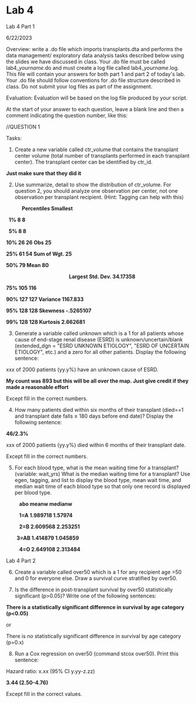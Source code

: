 ﻿# Lab 4
Lab 4 Part 1

6/22/2023

Overview: write a .do file which imports transplants.dta and performs the data management/ exploratory data analysis tasks described below using the slides we have discussed in class. Your .do file must be called lab4\_*yourname*.do and must create a log file called lab4\_*yourname*.log. This file will contain your answers for both part 1 and part 2 of today's lab. Your .do file should follow conventions for .do file structure described in class. Do not submit your log files as part of the assignment. 

Evaluation: Evaluation will be based on the log file produced by your script. 

At the start of your answer to each question, leave a blank line and then a comment indicating the question number, like this:

//QUESTION 1

Tasks:

1. Create a new variable called ctr\_volume that contains the transplant center volume (total number of transplants performed in each transplant center). The transplant center can be identified by ctr\_id.

<a name="_hlk12616170"></a>**Just make sure that they did it**

2. Use summarize, detail to show the distribution of ctr\_volume. For question 2, you should analyze one observation per center, not one observation per transplant recipient. (Hint: Tagging can help with this)

`      `**Percentiles      Smallest**

` `**1%            8              8**

` `**5%            8              8**

**10%           26             26       Obs                  25**

**25%           61             54       Sum of Wgt.          25**

**50%           79                      Mean                 80**

`                        `**Largest       Std. Dev.      34.17358**

**75%          105            116**

**90%          127            127       Variance       1167.833**

**95%          128            128       Skewness      -.5265107**

**99%          128            128       Kurtosis       2.662681**

3. Generate a variable called unknown which is a 1 for all patients whose cause of end-stage renal disease (ESRD) is unknown/uncertain/blank (extended\_dgn = "ESRD UNKNOWN ETIOLOGY", "ESRD OF UNCERTAIN ETIOLOGY", etc.) and a zero for all other patients. Display the following sentence:

xxx of 2000 patients (yy.y%) have an unknown cause of ESRD.

**My count was 893 but this will be all over the map. Just give credit if they made a reasonable effort**

Except fill in the correct numbers.

4. How many patients died within six months of their transplant (died==1 and transplant date falls ≤ 180 days before end date)? Display the following sentence:

**46/2.3%**

xxx of 2000 patients (yy.y%) died within 6 months of their transplant date.

Except fill in the correct numbers.

5. For each blood type, what is the mean waiting time for a transplant? (variable: wait\_yrs) What is the median waiting time for a transplant? Use egen, tagging, and list to display the blood type, mean wait time, and median wait time of each blood type so that only one record is displayed per blood type. 


`     `**abo      meanw    medianw**  

`     `**1=A   1.989718    1.57974**  

`     `**2=B   2.609568   2.253251**  

`    `**3=AB   1.414879   1.045859**  

`     `**4=O   2.649108   2.313484**  



Lab 4 Part 2

6. Create a variable called over50 which is a 1 for any recipient age >50 and 0 for everyone else. Draw a survival curve stratified by over50.

7. Is the difference in post-transplant survival by over50 statistically significant (p>0.05)? Write one of the following sentences:

**There is a statistically significant difference in survival by age category (p<0.05)**

or

There is no statistically significant difference in survival by age category (p=0.x)

8. Run a Cox regression on over50 (command stcox over50). Print this sentence:

Hazard ratio: x.xx (95% CI y.yy-z.zz) 

**3.44 (2.50-4.76)**

Except fill in the correct values.



